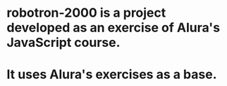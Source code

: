 # robotron-2000 is a project developed as an exercise of Alura's JavaScript course. 
# It uses Alura's exercises as a base.